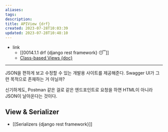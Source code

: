 ```yaml
---
aliases: 
tags: 
description:
title: APIView {drf}
created: 2023-07-28T10:03:39
updated: 2023-07-28T10:48:10
---
```

- link
	- [[0014.1.1 drf {django rest framework} 😴]]
	- [Class-based Views {doc}](https://www.django-rest-framework.org/api-guide/views/)
___

JSON을 편하게 보고 수정할 수 있는 개발용 사이트를 제공해준다. Swagger UI가 그런 목적으로 존재하는 거 아닐까?

신기하게도, Postman 같은 걸로 같은 엔드포인트로 요청을 하면 HTML이 아니라 JSON이 날아온다는 것이다.

## View & Serializer

- [[Serializers {django rest framework}]] 
